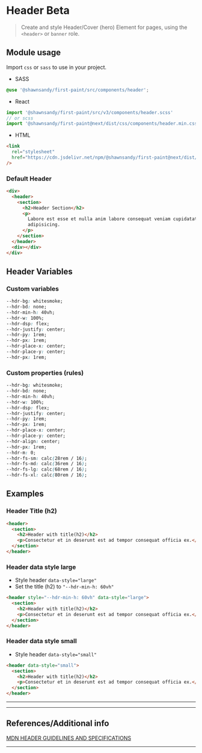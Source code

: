 # Header <span role="note" style="--note: var(--beta)">Beta</span>

> Create and style Header/Cover (hero) Element for pages, using the `<header>` or `banner` role.

## Module usage

Import `css` or `sass` to use in your project.

- SASS

```scss
@use '@shawnsandy/first-paint/src/components/header';
```

- React

```jsx
import '@shawnsandy/first-paint/src/v3/components/header.scss'
// or scss
import '@shawnsandy/first-paint@next/dist/css/components/header.min.css'
```

- HTML

```html
<link
  rel="stylesheet"
  href="https://cdn.jsdelivr.net/npm/@shawnsandy/first-paint@next/dist/css/components/header.min.css"
/>
```

### Default Header

```html preview
<div>
  <header>
    <section>
      <h2>Header Section</h2>
      <p>
        Labore est esse et nulla anim labore consequat veniam cupidatat laborum
        adipisicing.
      </p>
    </section>
  </header>
  <div></div>
</div>
```

## Header Variables

### Custom variables

```css
--hdr-bg: whitesmoke;
--hdr-bd: none;
--hdr-min-h: 40vh;
--hdr-w: 100%;
--hdr-dsp: flex;
--hdr-justify: center;
--hdr-py: 1rem;
--hdr-px: 1rem;
--hdr-place-x: center;
--hdr-place-y: center;
--hdr-px: 1rem;
```

### Custom properties (rules)

```css
--hdr-bg: whitesmoke;
--hdr-bd: none;
--hdr-min-h: 40vh;
--hdr-w: 100%;
--hdr-dsp: flex;
--hdr-justify: center;
--hdr-py: 1rem;
--hdr-px: 1rem;
--hdr-place-x: center;
--hdr-place-y: center;
--hdr-align: center;
--hdr-px: 1rem;
--hdr-m: 0;
--hdr-fs-sm: calc(28rem / 16);
--hdr-fs-md: calc(36rem / 16);
--hdr-fs-lg: calc(68rem / 16);
--hdr-fs-xl: calc(80rem / 16);
```

## Examples

### Header Title (h2)

```html preview
<header>
  <section>
    <h2>Header with title(h2)</h2>
    <p>Consectetur et in deserunt est ad tempor consequat officia ex.</p>
  </section>
</header>
```

### Header data style large

- Style header `data-style="large"`
- Set the title (h2) to `"--hdr-min-h: 60vh"`

```html preview
<header style="--hdr-min-h: 60vh" data-style="large">
  <section>
    <h2>Header with title(h2)</h2>
    <p>Consectetur et in deserunt est ad tempor consequat officia ex.</p>
  </section>
</header>
```

### Header data style small

- Style header `data-style="small"`

```html preview
<header data-style="small">
  <section>
    <h2>Header with title(h2)</h2>
    <p>Consectetur et in deserunt est ad tempor consequat officia ex.</p>
  </section>
</header>
```

---

---

## References/Additional info

[MDN HEADER GUIDELINES AND SPECIFICATIONS](https://developer.mozilla.org/en-US/docs/Web/HTML/Element/header)

<!-- [ACCESSIBILITY BEST PRACTICES](https://www.w3.org/TR/wai-aria-practices-1.2/examples/landmarks/banner.html) -->

---
